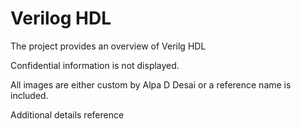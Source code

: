 # Verilog HDL

The project provides an overview of Verilg HDL

Confidential information is not displayed.

All images are either custom by Alpa D Desai or a reference name is included.

Additional details reference 
